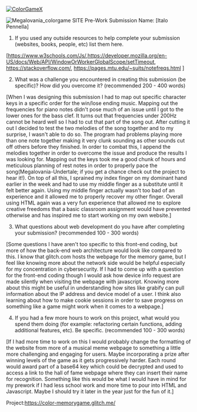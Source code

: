 
[![ColorGameX](https://th.bing.com/th/id/R6b0d70b37c60d3f85c625d60907bf8ad?rik=9dhc0PaFIqgCIQ&riu=http%3a%2f%2fwww.wilsoninfo.com%2fbuttons%2fclick-here-blue-glass-animated.gif&ehk=0pUp2Nlndm3ZEblnHU5GQpHHJgMl%2fOL0DOXS8Al8ym8%3d&risl=&pid=ImgRaw)](https://www.youtube.com/embed/GXZgGoj0264?controls=0?autoplay=1 "Youtube Video preview with sound! Please check this out over gif")

![Megalovania_colorgame](https://user-images.githubusercontent.com/43308680/112293682-a09ed180-8c4f-11eb-9dd7-15d08df1da80.gif)
SITE Pre-Work Submission
Name: [Italo Pennella]

1. If you used any outside resources to help complete your submission (websites, books, people, etc) list them here. 

[https://www.w3schools.com/Js/,https://developer.mozilla.org/en-US/docs/Web/API/WindowOrWorkerGlobalScope/setTimeout, https://stackoverflow.com/, https://pages.mtu.edu/~suits/notefreqs.html ]

2. What was a challenge you encountered in creating this submission (be specific)? How did you overcome it? (recommended 200 - 400 words) 

[When I was designing this submission I had to map out specific character keys in a specific order for the win/lose ending music. Mapping out the frequencies for piano notes didn't pose much of an issue until I got to the lower ones for the bass clef. It turns out that frequencies under 200Hz cannot be heard well so I had to cut that part of the song out. After cutting it out I decided to test the two melodies of the song together and to my surprise, I wasn't able to do so. The program had problems playing more than one note together making it very clunk sounding as other sounds cut off others before they finished. In order to combat this, I append the melodies together in order to overcome the issue and produce the results I was looking for. Mapping out the keys took me a good chunk of hours and meticulous planning of rest notes in order to properly pace the song(Megalovania-Undertale; if you get a chance check out the project to hear it!). On top of all this, I sprained my index finger on my dominant hand earlier in the week and had to use my middle finger as a substitute until it felt better again. Using my middle finger actually wasn't too bad of an experience and it allowed me to properly recover my other finger. Overall using HTML again was a very fun experience that allowed me to explore creative freedoms that a basic classroom assignment would have prevented otherwise and has inspired me to start working on my own website.]

3. What questions about web development do you have after completing your submission? (recommended 100 - 300 words) 

[Some questions I have aren't too specific to this front-end coding, but more of how the back-end web architecture would look like compared to this. I know that glitch.com hosts the webpage for the memory game, but I feel like knowing more about the network side would be helpful especially for my concentration in cybersecurity. If I had to come up with a question for the front-end coding though I would ask how device info request are made silently when visiting the webpage with javascript. Knowing more about this might be useful in understanding how sites like grabify can pull information about the IP address and device model of a user. I think also learning about how to make cookie sessions in order to save progress on something like a game might work when it comes to a webpage.]

4. If you had a few more hours to work on this project, what would you spend them doing (for example: refactoring certain functions, adding additional features, etc). Be specific. (recommended 100 - 300 words) 

[If I had more time to work on this I would probably change the formatting of the website from more of a musical meme webpage to something a little more challenging and engaging for users. Maybe incorporating a prize after winning levels of the game as it gets progressively harder. Each round would award part of a base64 key which could be decrypted and used to access a link to the hall of fame webpage where they can insert their name for recognition. Something like this would be what I would have in mind for my prework if I had less school work and more time to pour into HTML and Javascript. Maybe I should try it later in the year just for the fun of it.]

Project:https://color-memorygame.glitch.me/
